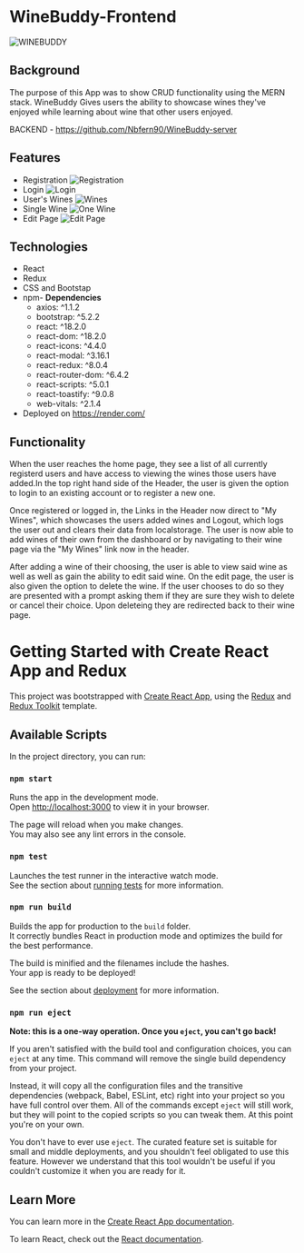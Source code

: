 # WineBuddy-Frontend

![WINEBUDDY](/src/img/WineBuddy-Dash.png)

## Background

The purpose of this App was to show CRUD functionality using the MERN stack. WineBuddy Gives users the ability to showcase wines they've enjoyed while learning about wine that other users enjoyed.

BACKEND - https://github.com/Nbfern90/WineBuddy-server

## Features

- Registration
  ![Registration](/src/img/WineBuddy-Reg.png)
- Login
  ![Login](/src/img/WineBuddy-login.png)
- User's Wines
  ![Wines](/src/img/WineBuddy-Wines.png)
- Single Wine
  ![One Wine](/src/img/WineBuddy-oneWine.png)
- Edit Page
  ![Edit Page](/src/img/WineBuddy-Edit.png)

## Technologies

- React
- Redux
- CSS and Bootstap
- npm-
  **Dependencies**
  - axios: ^1.1.2
  - bootstrap: ^5.2.2
  - react: ^18.2.0
  - react-dom: ^18.2.0
  - react-icons: ^4.4.0
  - react-modal: ^3.16.1
  - react-redux: ^8.0.4
  - react-router-dom: ^6.4.2
  - react-scripts: ^5.0.1
  - react-toastify: ^9.0.8
  - web-vitals: ^2.1.4
- Deployed on https://render.com/

## Functionality

When the user reaches the home page, they see a list of all currently registerd users and have access to viewing the wines those users have added.In the top right hand side of the Header, the user is given the option to login to an existing account or to register a new one.

Once registered or logged in, the Links in the Header now direct to "My Wines", which showcases the users added wines and Logout, which logs the user out and clears their data from localstorage. The user is now able to add wines of their own from the dashboard or by navigating to their wine page via the "My Wines" link now in the header.

After adding a wine of their choosing, the user is able to view said wine as well as well as gain the ability to edit said wine. On the edit page, the user is also given the option to delete the wine.
If the user chooses to do so they are presented with a prompt asking them if they are sure they wish to delete or cancel their choice. Upon deleteing they are redirected back to their wine page.

# Getting Started with Create React App and Redux

This project was bootstrapped with [Create React App](https://github.com/facebook/create-react-app), using the [Redux](https://redux.js.org/) and [Redux Toolkit](https://redux-toolkit.js.org/) template.

## Available Scripts

In the project directory, you can run:

### `npm start`

Runs the app in the development mode.\
Open [http://localhost:3000](http://localhost:3000) to view it in your browser.

The page will reload when you make changes.\
You may also see any lint errors in the console.

### `npm test`

Launches the test runner in the interactive watch mode.\
See the section about [running tests](https://facebook.github.io/create-react-app/docs/running-tests) for more information.

### `npm run build`

Builds the app for production to the `build` folder.\
It correctly bundles React in production mode and optimizes the build for the best performance.

The build is minified and the filenames include the hashes.\
Your app is ready to be deployed!

See the section about [deployment](https://facebook.github.io/create-react-app/docs/deployment) for more information.

### `npm run eject`

**Note: this is a one-way operation. Once you `eject`, you can't go back!**

If you aren't satisfied with the build tool and configuration choices, you can `eject` at any time. This command will remove the single build dependency from your project.

Instead, it will copy all the configuration files and the transitive dependencies (webpack, Babel, ESLint, etc) right into your project so you have full control over them. All of the commands except `eject` will still work, but they will point to the copied scripts so you can tweak them. At this point you're on your own.

You don't have to ever use `eject`. The curated feature set is suitable for small and middle deployments, and you shouldn't feel obligated to use this feature. However we understand that this tool wouldn't be useful if you couldn't customize it when you are ready for it.

## Learn More

You can learn more in the [Create React App documentation](https://facebook.github.io/create-react-app/docs/getting-started).

To learn React, check out the [React documentation](https://reactjs.org/).
